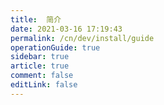 ```yaml
---
title:  简介
date: 2021-03-16 17:19:43
permalink: /cn/dev/install/guide
operationGuide: true
sidebar: true
article: true
comment: false
editLink: false
---
```


